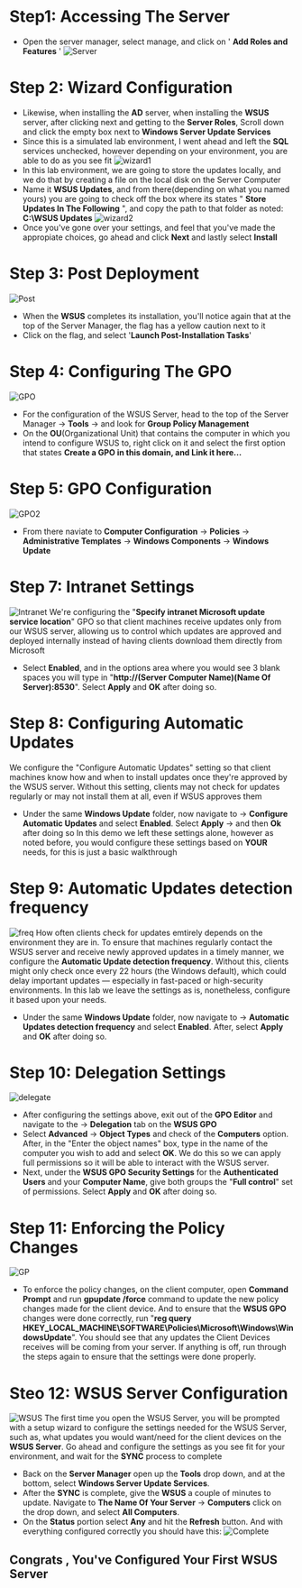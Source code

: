# Step1: Accessing The Server
- Open the server manager, select manage, and click on ' **Add Roles and Features** '
![Server](png/server1.png)
# Step 2: Wizard Configuration
- Likewise, when installing the **AD** server, when installing the **WSUS** server, after clicking next and getting to the **Server Roles**, Scroll down and click the empty box next to **Windows Server Update Services**
- Since this is a simulated lab environment, I went ahead and left the **SQL** services unchecked, however depending on your environment, you are able to do as you see fit
![wizard1](png/wizard2.png)
- In this lab environment, we are going to store the updates locally, and we do that by creating a file on the local disk on the Server Computer
- Name it **WSUS Updates**, and from there(depending on what you named yours) you are going to check off the box where its states " **Store Updates In The Following** ", and copy the path to that folder as noted: **C:\WSUS Updates**
![wizard2](png/wizard3.png)
- Once you've gone over your settings, and feel that you've made the appropiate choices, go ahead and click **Next** and lastly select **Install**
# Step 3: Post Deployment
![Post](png/post4.png)
- When the **WSUS** completes its installation, you'll notice again that at the top of the Server Manager, the flag has a yellow caution next to it
- Click on the flag, and select '**Launch Post-Installation Tasks**'
# Step 4: Configuring The GPO
![GPO](png/GPO5.png)
- For the configuration of the WSUS Server, head to the top of the Server Manager -> **Tools** -> and look for **Group Policy Management**
- On the **OU**(Organizational Unit) that contains the computer in which you intend to configure WSUS to, right click on it and select the first option that states **Create a GPO in this domain, and Link it here...**
# Step 5: GPO Configuration
![GPO2](png/GPO6.png)
- From there naviate to **Computer Configuration** -> **Policies** -> **Administrative Templates** -> **Windows Components** -> **Windows Update**
# Step 7: Intranet Settings
![Intranet](png/Intranet7.png)
We're configuring the "**Specify intranet Microsoft update service location**" GPO so that client machines receive updates only from our WSUS server, allowing us to control which updates are approved and deployed internally instead of having clients download them directly from Microsoft
- Select **Enabled**, and in the options area where you would see 3 blank spaces you will type in "**http://(Server Computer Name)(Name Of Server):8530**". Select **Apply** and **OK** after doing so.
# Step 8: Configuring Automatic Updates
We configure the "Configure Automatic Updates" setting so that client machines know how and when to install updates once they're approved by the WSUS server. Without this setting, clients may not check for updates regularly or may not install them at all, even if WSUS approves them
- Under the same **Windows Update** folder, now navigate to -> **Configure Automatic Updates** and select **Enabled**. Select **Apply** -> and then **Ok** after doing so
In this demo we left these settings alone, however as noted before, you would configure these settings based on **YOUR** needs, for this is just a basic walkthrough
# Step 9: Automatic Updates detection frequency
![freq](png/Frequency9.png)
How often clients check for updates emtirely depends on the environment they are in. To ensure that machines regularly contact the WSUS server and receive newly approved updates in a timely manner, we configure the **Automatic Update detection frequency**. Without this, clients might only check once every 22 hours (the Windows default), which could delay important updates — especially in fast-paced or high-security environments. In this lab we leave the settings as is, nonetheless, configure it based upon your needs.
- Under the same **Windows Update** folder, now navigate to -> **Automatic Updates detection frequency** and select **Enabled**. After, select **Apply** and **OK** after doing so.
# Step 10: Delegation Settings
![delegate](png/Delegation10.5.png)
- After configuring the settings above, exit out of the **GPO Editor** and navigate to the  -> **Delegation** tab on the **WSUS GPO**
- Select **Advanced** -> **Object Types** and check of the **Computers** option. After, in the "Enter the object names" box, type in the name of the computer you wish to add and select **OK**. We do this so we can apply full permissions so it will be able to interact with the WSUS server.
- Next, under the **WSUS GPO Security Settings** for the **Authenticated Users** and your **Computer Name**, give both groups the "**Full control**" set of permissions. Select **Apply** and **OK** after doing so.
# Step 11: Enforcing the Policy Changes
![GP](png/GpUp11.png)
- To enforce the policy changes, on the client computer, open **Command Prompt** and run **gpupdate /force** command to update the new policy changes made for the client device. And to ensure that the **WSUS GPO** changes were done correctly, run "**reg query HKEY_LOCAL_MACHINE\SOFTWARE\Policies\Microsoft\Windows\WindowsUpdate**". You should see that any updates the Client Devices receives will be coming from your server. If anything is off, run through the steps again to ensure that the settings were done properly. 
# Steo 12: WSUS Server Configuration
![WSUS](png/WSUS11.5.png)
The first time you open the WSUS Server, you will be prompted with a setup wizard to configure the settings needed for the WSUS Server, such as, what updates you would want/need for the client devices on the **WSUS Server**. Go ahead and configure the settings as you see fit for your environment, and wait for the **SYNC** process to complete
- Back on the **Server Manager** open up the **Tools** drop down, and at the bottom, select **Windows Server Update Services**.
- After the **SYNC** is complete, give the **WSUS** a couple of minutes to update. Navigate to **The Name Of Your Server** -> **Computers** click on the drop down, and select **All Computers**.
- On the **Status** portion select **Any** and hit the **Refresh** button.
And with everything configured correctly you should have this:
![Complete](png/WSUS%2012.png)
## **Congrats , You've Configured Your First WSUS Server**
